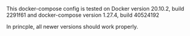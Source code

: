 This docker-compose config is tested on Docker version 20.10.2, build 2291f61 and docker-compose version 1.27.4, build 40524192

In princple, all newer versions should work properly. 
